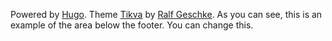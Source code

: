 Powered by [Hugo](https://gohugo.io). Theme [Tikva](https://github.com/geschke/hugo-tikva) by [Ralf Geschke](https://www.kuerbis.org). As you can see, this is an example of the area below the footer. You can change this.